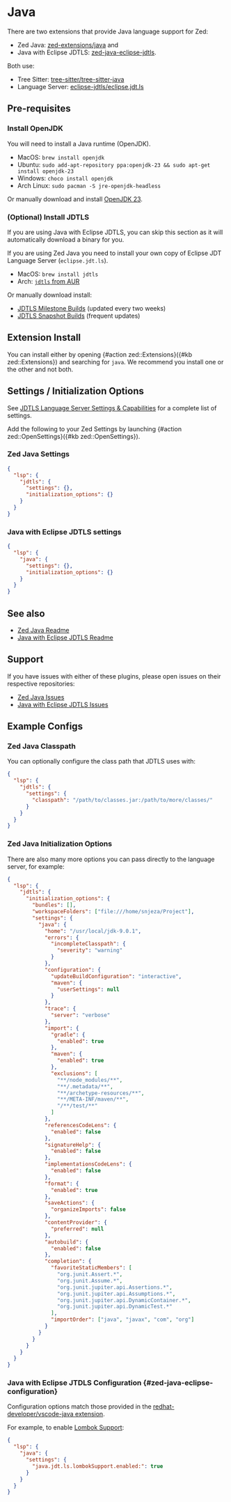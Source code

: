 # Java

There are two extensions that provide Java language support for Zed:

- Zed Java: [zed-extensions/java](https://github.com/zed-extensions/java) and
- Java with Eclipse JDTLS: [zed-java-eclipse-jdtls](https://github.com/ABckh/zed-java-eclipse-jdtls).

Both use:

- Tree Sitter: [tree-sitter/tree-sitter-java](https://github.com/tree-sitter/tree-sitter-java)
- Language Server: [eclipse-jdtls/eclipse.jdt.ls](https://github.com/eclipse-jdtls/eclipse.jdt.ls)

## Pre-requisites

### Install OpenJDK

You will need to install a Java runtime (OpenJDK).

- MacOS: `brew install openjdk`
- Ubuntu: `sudo add-apt-repository ppa:openjdk-23 && sudo apt-get install openjdk-23`
- Windows: `choco install openjdk`
- Arch Linux: `sudo pacman -S jre-openjdk-headless`

Or manually download and install [OpenJDK 23](https://jdk.java.net/23/).

### (Optional) Install JDTLS

If you are using Java with Eclipse JDTLS, you can skip this section as it will automatically download a binary for you.

If you are using Zed Java you need to install your own copy of Eclipse JDT Language Server (`eclipse.jdt.ls`).

- MacOS: `brew install jdtls`
- Arch: [`jdtls` from AUR](https://aur.archlinux.org/packages/jdtls)

Or manually download install:

- [JDTLS Milestone Builds](http://download.eclipse.org/jdtls/milestones/) (updated every two weeks)
- [JDTLS Snapshot Builds](https://download.eclipse.org/jdtls/snapshots/) (frequent updates)

## Extension Install

You can install either by opening {#action zed::Extensions}({#kb zed::Extensions}) and searching for `java`.
We recommend you install one or the other and not both.

## Settings / Initialization Options

See [JDTLS Language Server Settings & Capabilities](https://github.com/eclipse-jdtls/eclipse.jdt.ls/wiki/Language-Server-Settings-&-Capabilities) for a complete list of settings.

Add the following to your Zed Settings by launching {#action zed::OpenSettings}({#kb zed::OpenSettings}).

### Zed Java Settings

```json
{
  "lsp": {
    "jdtls": {
      "settings": {},
      "initialization_options": {}
    }
  }
}
```

### Java with Eclipse JDTLS settings

```json
{
  "lsp": {
    "java": {
      "settings": {},
      "initialization_options": {}
    }
  }
}
```

## See also

- [Zed Java Readme](https://github.com/zed-extensions/java)
- [Java with Eclipse JDTLS Readme](https://github.com/ABckh/zed-java-eclipse-jdtls)

## Support

If you have issues with either of these plugins, please open issues on their respective repositories:

- [Zed Java Issues](https://github.com/zed-extensions/java/issues)
- [Java with Eclipse JDTLS Issues](https://github.com/ABckh/zed-java-eclipse-jdtls/issues)

## Example Configs

### Zed Java Classpath

You can optionally configure the class path that JDTLS uses with:

```json
{
  "lsp": {
    "jdtls": {
      "settings": {
        "classpath": "/path/to/classes.jar:/path/to/more/classes/"
      }
    }
  }
}
```

### Zed Java Initialization Options

There are also many more options you can pass directly to the language server, for example:

```json
{
  "lsp": {
    "jdtls": {
      "initialization_options": {
        "bundles": [],
        "workspaceFolders": ["file:///home/snjeza/Project"],
        "settings": {
          "java": {
            "home": "/usr/local/jdk-9.0.1",
            "errors": {
              "incompleteClasspath": {
                "severity": "warning"
              }
            },
            "configuration": {
              "updateBuildConfiguration": "interactive",
              "maven": {
                "userSettings": null
              }
            },
            "trace": {
              "server": "verbose"
            },
            "import": {
              "gradle": {
                "enabled": true
              },
              "maven": {
                "enabled": true
              },
              "exclusions": [
                "**/node_modules/**",
                "**/.metadata/**",
                "**/archetype-resources/**",
                "**/META-INF/maven/**",
                "/**/test/**"
              ]
            },
            "referencesCodeLens": {
              "enabled": false
            },
            "signatureHelp": {
              "enabled": false
            },
            "implementationsCodeLens": {
              "enabled": false
            },
            "format": {
              "enabled": true
            },
            "saveActions": {
              "organizeImports": false
            },
            "contentProvider": {
              "preferred": null
            },
            "autobuild": {
              "enabled": false
            },
            "completion": {
              "favoriteStaticMembers": [
                "org.junit.Assert.*",
                "org.junit.Assume.*",
                "org.junit.jupiter.api.Assertions.*",
                "org.junit.jupiter.api.Assumptions.*",
                "org.junit.jupiter.api.DynamicContainer.*",
                "org.junit.jupiter.api.DynamicTest.*"
              ],
              "importOrder": ["java", "javax", "com", "org"]
            }
          }
        }
      }
    }
  }
}
```

### Java with Eclipse JTDLS Configuration {#zed-java-eclipse-configuration}

Configuration options match those provided in the [redhat-developer/vscode-java extension](https://github.com/redhat-developer/vscode-java#supported-vs-code-settings).

For example, to enable [Lombok Support](https://github.com/redhat-developer/vscode-java/wiki/Lombok-support):

```json
{
  "lsp": {
    "java": {
      "settings": {
        "java.jdt.ls.lombokSupport.enabled:": true
      }
    }
  }
}
```
